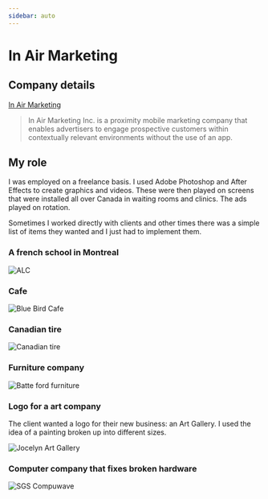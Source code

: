 ```yaml
---
sidebar: auto
---
```


# In Air Marketing

## Company details

[In Air Marketing](http://inairmarketing.com/)

>In Air Marketing Inc. is a proximity mobile marketing company that enables advertisers to engage prospective customers within contextually relevant environments without the use of an app.

## My role

I was employed on a freelance basis.  I used Adobe Photoshop and After Effects to create graphics and videos.  These were then played on screens that were installed all over Canada in waiting rooms and clinics. The ads played on rotation.  

Sometimes I worked directly with clients and other times there was a simple list of items they wanted and I just had to implement them.

### A french school in Montreal

![ALC](/images/work/in-air-marketing/ALC.png)

### Cafe 

![Blue Bird Cafe](/images/work/in-air-marketing/bluebird-cafe.jpg)

### Canadian tire

![Canadian tire](/images/work/in-air-marketing/canadian-tire.png)

### Furniture company

![Batte ford furniture](/images/work/in-air-marketing/furniture.png)

### Logo for a art company

The client wanted a logo for their new business: an Art Gallery.  I used the idea of a painting broken up into different sizes.

![Jocelyn Art Gallery](/images/work/in-air-marketing/logo.jpg)

### Computer company that fixes broken hardware

![SGS Compuwave](/images/work/in-air-marketing/sgscompuwave.jpg)